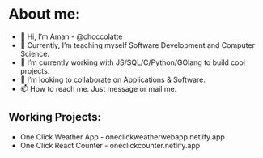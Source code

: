 # About me:
- 👋 Hi, I’m Aman - @choccolatte
- 👀 Currently, I’m teaching myself Software Development and Computer Science.
- 🌱 I’m currently working with JS/SQL/C/Python/GOlang to build cool projects.
- 💞️ I’m looking to collaborate on Applications & Software.
- 📫 How to reach me. Just message or mail me.

## Working Projects:

- One Click Weather App - oneclickweatherwebapp.netlify.app
- One Click React Counter - oneclickcounter.netlify.app

<!---
choccolatte/choccolatte is a ✨ special ✨ repository because its `README.md` (this file) appears on your GitHub profile.
You can click the Preview link to take a look at your changes.
--->
